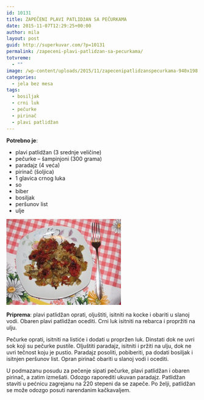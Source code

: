 ```yaml
---
id: 10131
title: ZAPEČENI PLAVI PATLIDžAN SA PEČURKAMA
date: 2015-11-07T12:29:25+00:00
author: mila
layout: post
guid: http://superkuvar.com/?p=10131
permalink: /zapeceni-plavi-patlidzan-sa-pecurkama/
totvreme:
  - ""
image: /wp-content/uploads/2015/11/zapecenipatlidzanspecurkama-940x198.jpg
categories:
  - jela bez mesa
tags:
  - bosiljak
  - crni luk
  - pečurke
  - pirinač
  - plavi patlidžan
---
```

**Potrebno je**:  
* plavi patlidžan (3 srednje veličine)  
* pečurke – šampinjoni (300 grama)  
* paradajz (4 veća)  
* pirinač (šoljica)  
* 1 glavica crnog luka  
* so  
* biber  
* bosiljak  
* peršunov list  
* ulje

[<img class="alignnone size-medium wp-image-10134" src="/wp-content/uploads/2015/11/zapecenipatlidzanspecurkama-300x225.jpg" alt="zapecenipatlidzanspecurkama" width="300" height="225" />](/wp-content/uploads/2015/11/zapecenipatlidzanspecurkama-e1446898982887.jpg)

**Priprema**: plavi patlidžan oprati, oljuštiti, isitniti na kocke i obariti u slanoj vodi. Obaren plavi patlidžan ocediti. Crni luk isitniti na rebarca i propržiti na ulju.

Pečurke oprati, isitniti na listiće i dodati u propržen luk. Dinstati dok ne uvri sok koji su pečurke pustile. Oljuštiti paradajz, isitniti i pržiti na ulju, dok ne uvri tečnost koju je pustio. Paradajz posoliti, pobiberiti, pa dodati bosiljak i isitnjen peršunov list. Opran pirinač obariti u slanoj vodi i ocediti.

U podmazanu posudu za pečenje sipati pečurke, plavi patlidžan i obaren pirinač, a zatim izmešati. Odozgo raporediti ukuvan paradajz. Patlidžan staviti u pećnicu zagrejanu na 220 stepeni da se zapeče. Po želji, patlidžan se može odozgo posuti narendanim kačkavaljem.